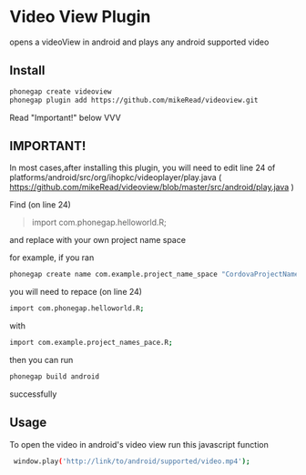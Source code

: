 Video View Plugin
=========
opens a videoView in android and plays any android supported video

Install
---
```sh
phonegap create videoview
phonegap plugin add https://github.com/mikeRead/videoview.git
```
Read "Important!" below VVV

IMPORTANT!
----
In most cases,after installing this plugin, you will need to edit line 24 of platforms/android/src/org/ihopkc/videoplayer/play.java ( https://github.com/mikeRead/videoview/blob/master/src/android/play.java )

Find (on line 24) 

> import com.phonegap.helloworld.R;

and replace with your own project name space

for example, if you ran 

```sh 
phonegap create name com.example.project_name_space "CordovaProjectName"
```
you will need to repace (on line 24)
```sh 
import com.phonegap.helloworld.R;
```
with

```sh 
import com.example.project_names_pace.R;
```
then you can run 
```sh 
phonegap build android
```
successfully


Usage
---
To open the video in android's video view run this javascript function
```sh 
 window.play('http://link/to/android/supported/video.mp4');
```
